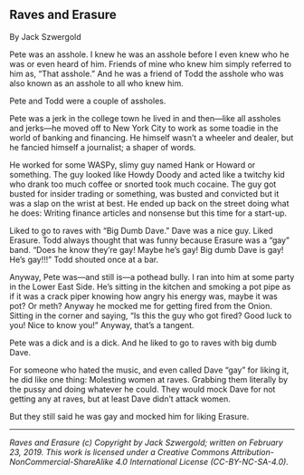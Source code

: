 ## Raves and Erasure

By Jack Szwergold

Pete was an asshole. I knew he was an asshole before I even knew who he was or even heard of him. Friends of mine who knew him simply referred to him as, “That asshole.” And he was a friend of Todd the asshole who was also known as an asshole to all who knew him.

Pete and Todd were a couple of assholes.

Pete was a jerk in the college town he lived in and then—like all assholes and jerks—he moved off to New York City to work as some toadie in the world of banking and financing. He himself wasn’t a wheeler and dealer, but he fancied himself a journalist; a shaper of words.

He worked for some WASPy, slimy guy named Hank or Howard or something. The guy looked like Howdy Doody and acted like a twitchy kid who drank too much coffee or snorted took much cocaine. The guy got busted for insider trading or something, was busted and convicted but it was a slap on the wrist at best. He ended up back on the street doing what he does: Writing finance articles and nonsense but this time for a start-up.
 
 
Liked to go to raves with “Big Dumb Dave.” Dave was a nice guy. Liked Erasure. Todd always thought that was funny because Erasure was a “gay” band. “Does he know they’re gay! Maybe he’s gay! Big dumb Dave is gay! He’s gay!!!” Todd shouted once at a bar.

Anyway, Pete was—and still is—a pothead bully. I ran into him at some party in the Lower East Side. He’s sitting in the kitchen and smoking a pot pipe as if it was a crack piper knowing how angry his energy was, maybe it was pot? Or meth? Anyway he mocked me for getting fired from the Onion. Sitting in the corner and saying, “Is this the guy who got fired? Good luck to you! Nice to know you!” Anyway, that’s a tangent.

Pete was a dick and is a dick. And he liked to go to raves with big dumb Dave.

For someone who hated the music, and even called Dave “gay” for liking it, he did like one thing: Molesting women at raves.  Grabbing them literally by the pussy and doing whatever he could. They would mock Dave for not getting any at raves, but at least Dave didn’t attack women.

But they still said he was gay and mocked him for liking Erasure.

***

*Raves and Erasure (c) Copyright by Jack Szwergold; written on February 23, 2019. This work is licensed under a Creative Commons Attribution-NonCommercial-ShareAlike 4.0 International License (CC-BY-NC-SA-4.0).*